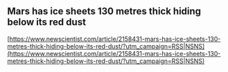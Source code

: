 ## Mars has ice sheets 130 metres thick hiding below its red dust
  
  [https://www.newscientist.com/article/2158431-mars-has-ice-sheets-130-metres-thick-hiding-below-its-red-dust/?utm_campaign=RSS|NSNS](https://www.newscientist.com/article/2158431-mars-has-ice-sheets-130-metres-thick-hiding-below-its-red-dust/?utm_campaign=RSS|NSNS)